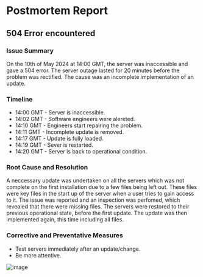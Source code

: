 # Postmortem Report

## 504 Error encountered

### Issue Summary
On the 10th of May 2024 at 14:00 GMT, the server was inaccessible and gave a 504 error. The server outage lasted for 20 minutes before the problem was rectified. The cause was an incomplete implementation of an update.

### Timeline
* 14:00 GMT - Server is inaccessible.
* 14:02 GMT - Software engineers were alereted.
* 14:10 GMT - Engineers start repairing the problem.
* 14:11 GMT - Incomplete update is removed.
* 14:17 GMT - Update is fully loaded.
* 14:19 GMT - Sever is restarted.
* 14:20 GMT - Server is back to operational condition.

### Root Cause and Resolution
A neccessary update was undertaken on all the servers which was not complete on the first installation due to a few files being left out. These files were key files in the start up of the server when a user tries to gain access to it. The issue was reported and an inspection was perfomed, which revealed that there were missing files. The servers were restored to their previous operational state, before the first update. The update was then implemented again, this time including all files.

### Corrective and Preventative Measures
* Test servers immediately after an update/change.
* Be more attentive.


![image](https://github.com/user-attachments/assets/928946c0-94ba-4c47-bb4e-6aad280042b4)
